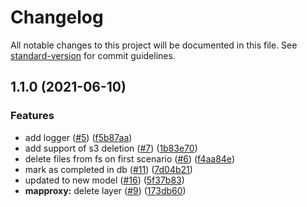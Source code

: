 # Changelog

All notable changes to this project will be documented in this file. See [standard-version](https://github.com/conventional-changelog/standard-version) for commit guidelines.

## 1.1.0 (2021-06-10)


### Features

* add logger ([#5](https://github.com/MapColonies/discrete-cleanup/issues/5)) ([f5b87aa](https://github.com/MapColonies/discrete-cleanup/commit/f5b87aa00a5c66a0c191d0771dd5b71ae2523141))
* add support of s3 deletion ([#7](https://github.com/MapColonies/discrete-cleanup/issues/7)) ([1b83e70](https://github.com/MapColonies/discrete-cleanup/commit/1b83e70186e2388c092e55c68a4833d6ab174234))
* delete files from fs on first scenario ([#6](https://github.com/MapColonies/discrete-cleanup/issues/6)) ([f4aa84e](https://github.com/MapColonies/discrete-cleanup/commit/f4aa84ee9eb1e1c50694099514a737a0747470bd))
* mark as completed in db ([#11](https://github.com/MapColonies/discrete-cleanup/issues/11)) ([7d04b21](https://github.com/MapColonies/discrete-cleanup/commit/7d04b21273e3dd6eca346de0e196b11758cc4f0b))
* updated to new model ([#16](https://github.com/MapColonies/discrete-cleanup/issues/16)) ([5f37b83](https://github.com/MapColonies/discrete-cleanup/commit/5f37b83b97bfb8439ab42e0075165db500a7cf39))
* **mapproxy:** delete layer ([#9](https://github.com/MapColonies/discrete-cleanup/issues/9)) ([173db60](https://github.com/MapColonies/discrete-cleanup/commit/173db60a6660bd34f4348f825b6d1a3a53c9b1c3))
